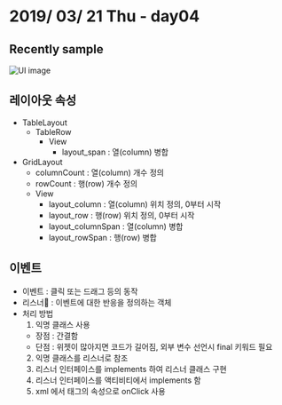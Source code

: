 # 2019/ 03/ 21 Thu - day04
## Recently sample
![UI image](https://github.com/pby2017/study-android-basic-itbank/blob/master/README_image/day04.gif)
## 레이아웃 속성
* TableLayout
  * TableRow
    * View
      * layout_span : 열(column) 병합
* GridLayout
  * columnCount : 열(column) 개수 정의
  * rowCount : 행(row) 개수 정의
  * View
    * layout_column : 열(column) 위치 정의, 0부터 시작
    * layout_row : 행(row) 위치 정의, 0부터 시작
    * layout_columnSpan : 열(column) 병합
    * layout_rowSpan : 행(row) 병합
## 이벤트
* 이벤트 : 클릭 또는 드래그 등의 동작
* 리스너 : 이벤트에 대한 반응을 정의하는 객체
* 처리 방법
  1. 익명 클래스 사용
    * 장점 : 간결함
    * 단점 : 위젯이 많아지면 코드가 길어짐, 외부 변수 선언시 final 키워드 필요
  2. 익명 클래스를 리스너로 참조
  3. 리스너 인터페이스를 implements 하여 리스너 클래스 구현
  4. 리스너 인터페이스를 액티비티에서 implements 함
  5. xml 에서 태그의 속성으로 onClick 사용
